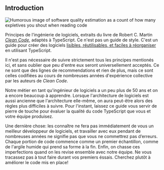 ## Introduction

![Humorous image of software quality estimation as a count of how many expletives
you shout when reading code](https://www.osnews.com/images/comics/wtfm.jpg)

Principes de l'ingénierie de logiciels, extraits du livre de Robert C. Martin
[*Clean Code*](https://www.amazon.com/Clean-Code-Handbook-Software-Craftsmanship/dp/0132350882),
adaptés à TypeScript. Ce n'est pas un guide de style. C'est un guide pour créer des logiciels
[lisibles, réutilisables, et faciles à réorganiser](https://github.com/ryanmcdermott/3rs-of-software-architecture)
en utilisant TypeScript.

Il n'est pas nécessaire de suivre strictement tous les principes mentionés ici,
et sans oublier que peu d'entre eux seront universellement acceptés. Ce ne sont
que des lignes de recommendations et rien de plus, mais ce sont celles codifiées
au cours de nombreuses années d'expérience collective par les auteurs de *Clean Code*.

Notre métier en tant qu'ingénieur de logiciels a un peu plus de 50 ans et on a encore
beaucoup à apprendre. Lorsque l'architecture de logiciels est aussi ancienne que
l'architecture elle-même, on aura peut-être alors des règles plus difficiles à suivre.
Pour l'instant, laissez ce guide vous servir de pierre de touche pour évaluer la
qualité du code TypeScript que vous et votre équipe produisez.

Une dernière chose: les connaître ne fera pas immédiatement de vous un meilleur
développeur de logiciels, et travailler avec eux pendant de nombreuses années ne
signifie pas que vous ne commettrez pas d’erreurs. Chaque portion de code commence
comme un premier échantillon, comme de l'argile humide qui prend sa forme à la fin.
Enfin, on chasse ces imperfections quand on les revise ensemble avec notre équipe.
Ne vous tracassez pas à tout faire durant vos premiers éssais. Cherchez plutôt à
améliorer le code mis en place!
